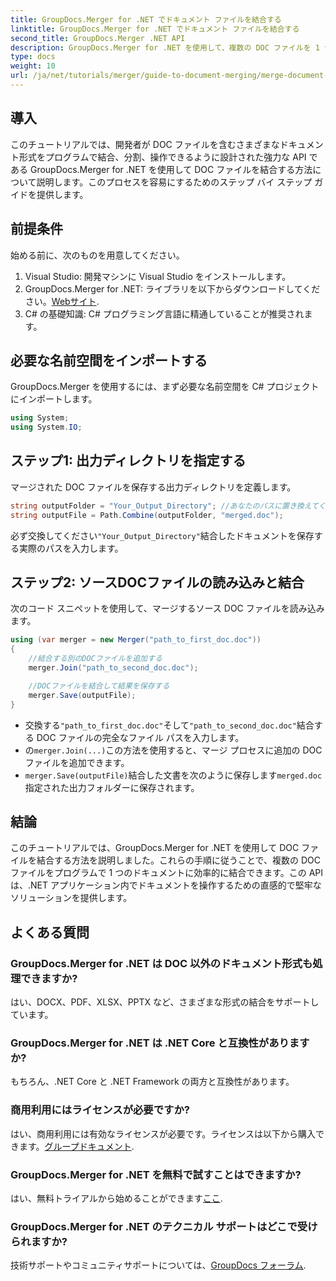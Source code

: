 ```yaml
---
title: GroupDocs.Merger for .NET でドキュメント ファイルを結合する
linktitle: GroupDocs.Merger for .NET でドキュメント ファイルを結合する
second_title: GroupDocs.Merger .NET API
description: GroupDocs.Merger for .NET を使用して、複数の DOC ファイルを 1 つのドキュメントにシームレスに結合する方法を学びます。この包括的なチュートリアルでは、前提条件、コード スニペット、FAQ を網羅した明確なステップ バイ ステップのアプローチが提供されます。
type: docs
weight: 10
url: /ja/net/tutorials/merger/guide-to-document-merging/merge-document-files/
---
```

## 導入

このチュートリアルでは、開発者が DOC ファイルを含むさまざまなドキュメント形式をプログラムで結合、分割、操作できるように設計された強力な API である GroupDocs.Merger for .NET を使用して DOC ファイルを結合する方法について説明します。このプロセスを容易にするためのステップ バイ ステップ ガイドを提供します。

## 前提条件

始める前に、次のものを用意してください。

1. Visual Studio: 開発マシンに Visual Studio をインストールします。
2. GroupDocs.Merger for .NET: ライブラリを以下からダウンロードしてください。[Webサイト](https://releases.groupdocs.com/merger/net/).
3. C# の基礎知識: C# プログラミング言語に精通していることが推奨されます。

## 必要な名前空間をインポートする

GroupDocs.Merger を使用するには、まず必要な名前空間を C# プロジェクトにインポートします。

```csharp
using System;
using System.IO;
```

## ステップ1: 出力ディレクトリを指定する

マージされた DOC ファイルを保存する出力ディレクトリを定義します。

```csharp
string outputFolder = "Your_Output_Directory"; //あなたのパスに置き換えてください
string outputFile = Path.Combine(outputFolder, "merged.doc");
```

必ず交換してください`"Your_Output_Directory"`結合したドキュメントを保存する実際のパスを入力します。

## ステップ2: ソースDOCファイルの読み込みと結合

次のコード スニペットを使用して、マージするソース DOC ファイルを読み込みます。

```csharp
using (var merger = new Merger("path_to_first_doc.doc"))
{
    //結合する別のDOCファイルを追加する
    merger.Join("path_to_second_doc.doc");

    //DOCファイルを結合して結果を保存する
    merger.Save(outputFile);
}
```


- 交換する`"path_to_first_doc.doc"`そして`"path_to_second_doc.doc"`結合する DOC ファイルの完全なファイル パスを入力します。
- の`merger.Join(...)`この方法を使用すると、マージ プロセスに追加の DOC ファイルを追加できます。
- `merger.Save(outputFile)`結合した文書を次のように保存します`merged.doc`指定された出力フォルダーに保存されます。

## 結論

このチュートリアルでは、GroupDocs.Merger for .NET を使用して DOC ファイルを結合する方法を説明しました。これらの手順に従うことで、複数の DOC ファイルをプログラムで 1 つのドキュメントに効率的に結合できます。この API は、.NET アプリケーション内でドキュメントを操作するための直感的で堅牢なソリューションを提供します。

## よくある質問

### GroupDocs.Merger for .NET は DOC 以外のドキュメント形式も処理できますか?

はい、DOCX、PDF、XLSX、PPTX など、さまざまな形式の結合をサポートしています。

### GroupDocs.Merger for .NET は .NET Core と互換性がありますか?

もちろん、.NET Core と .NET Framework の両方と互換性があります。

### 商用利用にはライセンスが必要ですか?

はい、商用利用には有効なライセンスが必要です。ライセンスは以下から購入できます。[グループドキュメント](https://purchase.groupdocs.com/buy).

### GroupDocs.Merger for .NET を無料で試すことはできますか?

はい、無料トライアルから始めることができます[ここ](https://releases.groupdocs.com/).

### GroupDocs.Merger for .NET のテクニカル サポートはどこで受けられますか?

技術サポートやコミュニティサポートについては、[GroupDocs フォーラム](https://forum.groupdocs.com/c/merger/32).